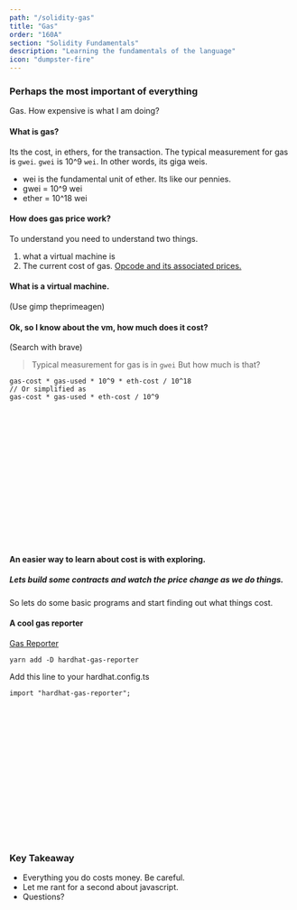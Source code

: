 ```yaml
---
path: "/solidity-gas"
title: "Gas"
order: "160A"
section: "Solidity Fundamentals"
description: "Learning the fundamentals of the language"
icon: "dumpster-fire"
---
```


### Perhaps the most important of everything
Gas.  How expensive is what I am doing?

#### What is gas?
Its the cost, in ethers, for the transaction.  The typical measurement for gas
is `gwei`.  `gwei` is 10^9 `wei`.  In other words, its giga weis.

* wei is the fundamental unit of ether.  Its like our pennies.
* gwei = 10^9 wei
* ether = 10^18 wei

#### How does gas price work?
To understand you need to understand two things.

1. what a virtual machine is
2. The current cost of gas. [Opcode and its associated prices.](https://github.com/crytic/evm-opcodes)

#### What is a virtual machine.
(Use gimp theprimeagen)

#### Ok, so I know about the vm, how much does it cost?
(Search with brave)
> Typical measurement for gas is in `gwei`
But how much is that?
```
gas-cost * gas-used * 10^9 * eth-cost / 10^18
// Or simplified as
gas-cost * gas-used * eth-cost / 10^9
```

<br />
<br />
<br />
<br />
<br />
<br />
<br />
<br />
<br />
<br />
<br />
<br />
<br />
<br />

#### An easier way to learn about cost is with exploring.
##### Lets build some contracts and watch the price change as we do things.
So lets do some basic programs and start finding out what things cost.

#### A cool gas reporter
[Gas Reporter](https://github.com/cgewecke/hardhat-gas-reporter)

```
yarn add -D hardhat-gas-reporter
```

Add this line to your hardhat.config.ts
```
import "hardhat-gas-reporter";
```


<br />
<br />
<br />
<br />
<br />
<br />
<br />
<br />
<br />
<br />
<br />
<br />
<br />
<br />

### Key Takeaway
* Everything you do costs money.  Be careful.
* Let me rant for a second about javascript.
* Questions?

<br />
<br />
<br />
<br />
<br />
<br />
<br />
<br />
<br />
<br />
<br />
<br />
<br />
<br />

